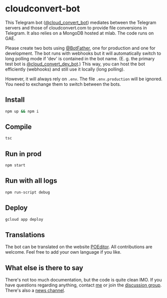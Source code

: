 # cloudconvert-bot

This Telegram bot ([@cloud_convert_bot](https://t.me/cloud_convert_bot)) mediates between the Telegram servers and those of
cloudconvert.com to provide file conversions in Telegram. It also relies on a
MongoDB hosted at mlab. The code runs on GAE.

Please create two bots using [@BotFather](https://t.me/BotFather), one for production and one for development.
The bot runs with webhooks but it will automatically switch to long polling mode if 'dev' is contained in the bot name.
(E. g. the primary test bot is [@cloud_convert_dev_bot](https://t.me/cloud_convert_dev_bot).)
This way, you can host the bot efficiently (webhooks) and still use it locally (long polling).

However, it will always rely on `.env`. The file `.env.production` will be ignored.
You need to exchange them to switch between the bots.

## Install

```bash
npm up && npm i
```

## Compile

```bash
tsc
```

## Run in prod

```bash
npm start
```

## Run with all logs

```bash
npm run-script debug
```

## Deploy

```bash
gcloud app deploy
```

## Translations

The bot can be translated on the website [POEditor](https://poeditor.com/join/project/rBNUMw67kZ).
All contributions are welcome.
Feel free to add your own language if you like.

## What else is there to say

There's not too much documentation, but the code is quite clean IMO.
If you have questions regarding anything, contact [me](https://t.me/KnorpelSenf) or join the [discussion group](https://t.me/cloud_convert_bot_lounge).
There's also a [news channel](https://t.me/cloud_convert_bot_news).
